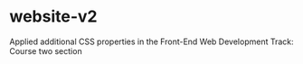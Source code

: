 # website-v2
Applied additional CSS properties in the Front-End Web Development Track: Course two section
